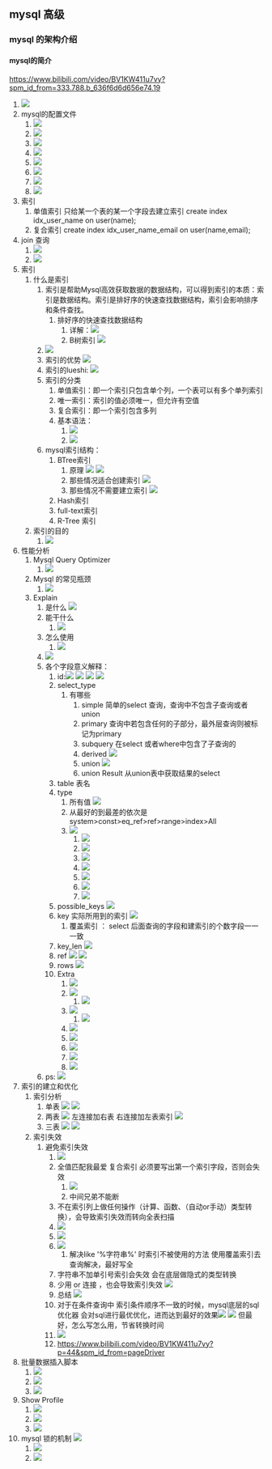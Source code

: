 ## mysql 高级
### mysql 的架构介绍
#### mysql的简介
https://www.bilibili.com/video/BV1KW411u7vy?spm_id_from=333.788.b_636f6d6d656e74.19

1. ![](../images/Snipaste_2021-03-24_10-17-32.png)
2. mysql的配置文件
   1. ![](../images/Snipaste_2021-03-24_10-31-55.png)
   2. ![](../images/Snipaste_2021-03-24_10-33-37.png)
   3. ![](../images/Snipaste_2021-03-24_10-34-29.png)
   4. ![](../images/Snipaste_2021-03-24_10-36-27.png)
   5. ![](../images/Snipaste_2021-03-24_10-55-50.png)
   6. ![](../images/Snipaste_2021-03-24_10-56-45.png)
   7. ![](../images/Snipaste_2021-03-24_11-04-43.png)
   8. ![](../images/Snipaste_2021-03-24_11-11-16.png)
3. 索引  
   1. 单值索引  只给某一个表的某一个字段去建立索引 create index idx_user_name on user(name);
   2. 复合索引   create index idx_user_name_email on user(name,email);
4. join 查询
   1. ![](../images/Snipaste_2021-03-24_11-27-42.png)
   2. ![](../images/Snipaste_2021-03-24_11-29-11.png)
5. 索引
   1. 什么是索引
      1. 索引是帮助Mysql高效获取数据的数据结构，可以得到索引的本质：索引是数据结构。索引是排好序的快速查找数据结构，索引会影响排序和条件查找。
         1. 排好序的快速查找数据结构 
            1. 详解：![](../images/Snipaste_2021-03-26_22-06-57.png)
            2.  B树索引 ![](../images/Snipaste_2021-03-26_22-08-45.png)
       2.  ![](../images/Snipaste_2021-03-26_22-15-28.png)
       3.  索引的优势 ![](../images/Snipaste_2021-03-26_22-19-32.png)
       4.  索引的lueshi: ![](../images/Snipaste_2021-03-26_22-23-14.png)
       5.  索引的分类
           1. 单值索引：即一个索引只包含单个列，一个表可以有多个单列索引
           2. 唯一索引：索引的值必须唯一，但允许有空值
           3. 复合索引：即一个索引包含多列
           4. 基本语法：
              1. ![](../images/Snipaste_2021-03-27_08-51-48.png)
              2. ![](../images/Snipaste_2021-03-27_08-54-14.png)
       6. mysql索引结构：
          1. BTree索引
             1. 原理 ![](../images/Snipaste_2021-03-27_09-03-00.png) ![](../images/Snipaste_2021-03-27_09-03-30.png)
             2. 那些情况适合创建索引 ![](../images/Snipaste_2021-03-27_09-09-46.png)
             3. 那些情况不需要建立索引  ![](../images/Snipaste_2021-03-27_09-12-57.png)
          2. Hash索引
          3. full-text索引
          4. R-Tree 索引 
   2. 索引的目的
      1. ![](../images/Snipaste_2021-03-24_13-21-38.png)
6. 性能分析
   1. Mysql Query Optimizer
      1. ![](../images/Snipaste_2021-03-27_09-17-11.png)
   2. Mysql 的常见瓶颈 
      1. ![](../images/Snipaste_2021-03-27_09-17-52.png)
   3. Explain
      1. 是什么  ![](../images/Snipaste_2021-03-27_09-21-38.png)
      2. 能干什么 
         1. ![](../images/Snipaste_2021-03-27_09-26-29.png)
      3. 怎么使用
         1. ![](../images/Snipaste_2021-03-27_09-25-22.png)
      4. ![](../images/Snipaste_2021-03-27_09-29-14.png)
      5. 各个字段意义解释：
         1. id:![](../images/Snipaste_2021-03-27_09-32-32.png) ![](../images/Snipaste_2021-03-27_09-35-32.png) ![](../images/Snipaste_2021-03-27_09-40-38.png) ![](../images/Snipaste_2021-03-27_09-41-28.png)
         2. select_type  
            1. 有哪些
               1. simple 简单的select 查询，查询中不包含子查询或者union
               2. primary 查询中若包含任何的子部分，最外层查询则被标记为primary
               3. subquery 在select 或者where中包含了子查询的
               4. derived  ![](../images/Snipaste_2021-03-27_09-47-29.png)
               5. union  ![](../images/Snipaste_2021-03-27_09-48-05.png)
               6. union Result  从union表中获取结果的select
         3. table 表名
         4. type 
            1. 所有值 ![](../images/Snipaste_2021-03-27_09-52-52.png)
            2. 从最好的到最差的依次是  system>const>eq_ref>ref>range>index>All
            3. ![](../images/Snipaste_2021-03-27_09-54-35.png)
               1. ![](../images/Snipaste_2021-03-27_09-55-42.png)
               2. ![](../images/Snipaste_2021-03-27_09-56-03.png)
               3. ![](../images/Snipaste_2021-03-27_09-58-35.png)
               4. ![](../images/Snipaste_2021-03-27_10-01-49.png)
               5. ![](../images/Snipaste_2021-03-27_10-05-31.png)
               6. ![](../images/Snipaste_2021-03-27_10-07-05.png)
               7. ![](../images/Snipaste_2021-03-27_10-08-05.png)
         5. possible_keys ![](../images/Snipaste_2021-03-27_10-10-34.png)
         6. key   实际所用到的索引 ![](../images/Snipaste_2021-03-27_10-13-28.png)
            1. 覆盖索引 ： select 后面查询的字段和建索引的个数字段一一一致
         7. key_len ![](../images/Snipaste_2021-03-27_10-17-28.png)
         8. ref ![](../images/Snipaste_2021-03-27_10-22-32.png)  ![](../images/Snipaste_2021-03-27_10-26-32.png) 
         9. rows  ![](../images/Snipaste_2021-03-27_10-36-12.png)
         10. Extra 
             1.  ![](../images/Snipaste_2021-03-27_10-41-37.png)
             2.  ![](../images/Snipaste_2021-03-27_10-42-29.png)
                 1.  ![](../images/Snipaste_2021-03-27_10-46-45.png)
             3. ![](../images/Snipaste_2021-03-27_10-47-54.png)
                1. ![](../images/Snipaste_2021-03-27_10-50-23.png)
             4. ![](../images/Snipaste_2021-03-27_10-51-32.png)
             5. ![](../images/Snipaste_2021-03-27_10-56-16.png)
             6. ![](../images/Snipaste_2021-03-27_10-56-40.png)
             7. ![](../images/Snipaste_2021-03-27_10-58-16.png)
             8. ![](../images/Snipaste_2021-03-27_10-58-43.png)
      6. ps: ![](../images/Snipaste_2021-03-27_11-00-48.png)
7. 索引的建立和优化
   1. 索引分析
      1. 单表  ![](../images/Snipaste_2021-03-27_19-57-50.png) ![](../images/Snipaste_2021-03-27_19-59-34.png)
      2. 两表  ![](../images/Snipaste_2021-03-27_20-08-24.png)  左连接加右表 右连接加左表索引 ![](../images/Snipaste_2021-03-27_20-10-36.png)
      3. 三表 ![](../images/Snipaste_2021-03-27_20-17-43.png) ![](../images/Snipaste_2021-03-27_20-19-13.png)
   2. 索引失效
      1. 避免索引失效
         1. ![](../images/Snipaste_2021-03-27_20-22-15.png)
         2. 全值匹配我最爱  复合索引 必须要写出第一个索引字段，否则会失效
            1. ![](../images/Snipaste_2021-03-27_20-29-13.png)
            2. 中间兄弟不能断
         3. 不在索引列上做任何操作（计算、函数、（自动or手动）类型转换），会导致索引失效而转向全表扫描 
         4. ![](../images/Snipaste_2021-03-27_20-40-27.png)
         5. ![](../images/Snipaste_2021-03-27_20-43-46.png)
         6. ![](../images/Snipaste_2021-03-27_20-49-03.png)
            1. 解决like '%字符串%' 时索引不被使用的方法  使用覆盖索引去查询解决，最好写全
         7. 字符串不加单引号索引会失效   会在底层做隐式的类型转换
         8. 少用 or 连接 ，也会导致索引失效 ![](../images/Snipaste_2021-03-27_21-03-58.png)
         9. 总结 ![](../images/Snipaste_2021-03-27_21-06-59.png)
         10. 对于在条件查询中 索引条件顺序不一致的时候，mysql底层的sql优化器 会对sql进行最优优化，进而达到最好的效果![](../images/Snipaste_2021-03-27_21-14-36.png)  ![](../images/Snipaste_2021-03-27_21-12-06.png)  但最好，怎么写怎么用，节省转换时间
         11. ![](../images/Snipaste_2021-03-27_21-19-32.png)
         12. https://www.bilibili.com/video/BV1KW411u7vy?p=44&spm_id_from=pageDriver
8. 批量数据插入脚本
   1. ![](../images/Snipaste_2021-03-29_10-08-45.png)
   2. ![](../images/Snipaste_2021-03-29_10-24-22.png)
   3. ![](../images/Snipaste_2021-03-29_10-24-58.png)
9. Show Profile
   1.  ![](../images/Snipaste_2021-03-29_10-28-49.png)
   2.  ![](../images/Snipaste_2021-03-29_14-12-52.png)
   3.  ![](../images/Snipaste_2021-03-29_14-26-54.png)
10. mysql 锁的机制 ![](../images/Snipaste_2021-03-30_10-30-20.png)
    1.  ![](../images/Snipaste_2021-03-30_10-31-31.png)
    2.  ![](../images/Snipaste_2021-03-30_10-31-55.png)